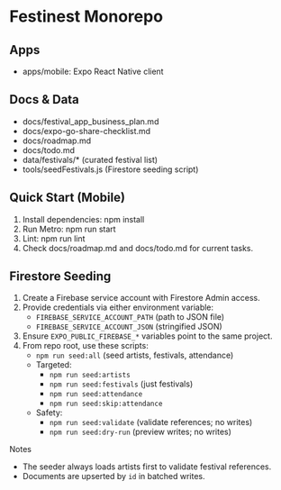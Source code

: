 # Festinest Monorepo

## Apps
- apps/mobile: Expo React Native client

## Docs & Data
- docs/festival_app_business_plan.md
- docs/expo-go-share-checklist.md
- docs/roadmap.md
- docs/todo.md
- data/festivals/* (curated festival list)
- tools/seedFestivals.js (Firestore seeding script)

## Quick Start (Mobile)
1. Install dependencies: npm install
2. Run Metro: npm run start
3. Lint: npm run lint
4. Check docs/roadmap.md and docs/todo.md for current tasks.

## Firestore Seeding
1. Create a Firebase service account with Firestore Admin access.
2. Provide credentials via either environment variable:
   - `FIREBASE_SERVICE_ACCOUNT_PATH` (path to JSON file)
   - `FIREBASE_SERVICE_ACCOUNT_JSON` (stringified JSON)
3. Ensure `EXPO_PUBLIC_FIREBASE_*` variables point to the same project.
4. From repo root, use these scripts:
   - `npm run seed:all` (seed artists, festivals, attendance)
   - Targeted:
     - `npm run seed:artists`
     - `npm run seed:festivals` (just festivals)
     - `npm run seed:attendance`
     - `npm run seed:skip:attendance`
   - Safety:
     - `npm run seed:validate` (validate references; no writes)
     - `npm run seed:dry-run` (preview writes; no writes)

Notes
- The seeder always loads artists first to validate festival references.
- Documents are upserted by `id` in batched writes.

